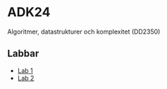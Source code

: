 # ADK24
Algoritmer, datastrukturer och komplexitet (DD2350)

## Labbar
- [Lab 1](labb1/README.md)
- [Lab 2](labb2/README.md)

